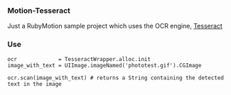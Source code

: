 ### Motion-Tesseract

Just a RubyMotion sample project which uses the OCR engine, [Tesseract](https://code.google.com/p/tesseract-ocr/)


### Use

    ocr             = TesseractWrapper.alloc.init
    image_with_text = UIImage.imageNamed('phototest.gif').CGImage

    ocr.scan(image_with_text) # returns a String containing the detected text in the image



